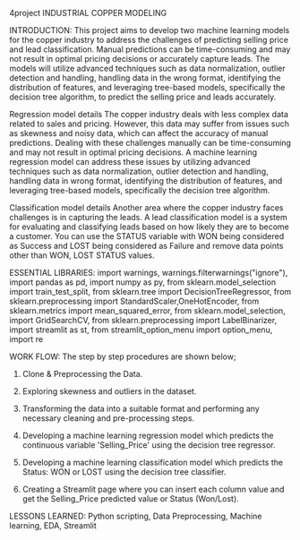 4project
INDUSTRIAL COPPER MODELING

INTRODUCTION:
This project aims to develop two machine learning models for the copper industry to address the challenges of predicting selling price and lead classification. Manual predictions can be time-consuming and may not result in optimal pricing decisions or accurately capture leads. The models will utilize advanced techniques such as data normalization, outlier detection and handling, handling data in the wrong format, identifying the distribution of features, and leveraging tree-based models, specifically the decision tree algorithm, to predict the selling price and leads accurately.

Regression model details
The copper industry deals with less complex data related to sales and pricing. However, this data may suffer from issues such as skewness and noisy data, which can affect the accuracy of manual predictions. Dealing with these challenges manually can be time-consuming and may not result in optimal pricing decisions. A machine learning regression model can address these issues by utilizing advanced techniques such as data normalization, outlier detection and handling, handling data in wrong format, identifying the distribution of features, and leveraging tree-based models, specifically the decision tree algorithm.

Classification model details
Another area where the copper industry faces challenges is in capturing the leads. A lead classification model is a system for evaluating and classifying leads based on how likely they are to become a customer. You can use the STATUS variable with WON being considered as Success and LOST being considered as Failure and remove data points other than WON, LOST STATUS values.

ESSENTIAL LIBRARIES: 
import warnings, warnings.filterwarnings("ignore"), import pandas as pd, import numpy as py, from sklearn.model_selection import train_test_split, from sklearn.tree import DecisionTreeRegressor, from sklearn.preprocessing import StandardScaler,OneHotEncoder, from sklearn.metrics import mean_squared_error, from sklearn.model_selection, import GridSearchCV, from sklearn.preprocessing import LabelBinarizer, import streamlit as st, from streamlit_option_menu import option_menu, import re

WORK FLOW: 
The step by step procedures are shown below;

1. Clone & Preprocessing the Data.

2. Exploring skewness and outliers in the dataset.

3. Transforming the data into a suitable format and performing any necessary cleaning and pre-processing steps.

4. Developing a machine learning regression model which predicts the continuous variable 'Selling_Price' using the decision tree regressor.

5. Developing a machine learning classification model which predicts the Status: WON or LOST using the decision tree classifier.

6. Creating a Streamlit page where you can insert each column value and get the Selling_Price predicted value or Status (Won/Lost).


LESSONS LEARNED: 
Python scripting, Data Preprocessing, Machine learning, EDA, Streamlit
